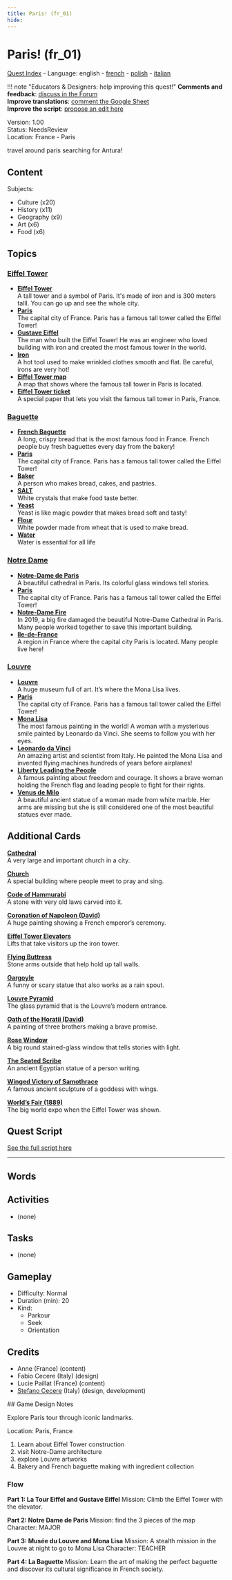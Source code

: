 ```yaml
---
title: Paris! (fr_01)
hide:
---
```


# Paris! (fr_01)
[Quest Index](./index.md) - Language: english - [french](./fr_01.fr.md) - [polish](./fr_01.pl.md) - [italian](./fr_01.it.md)

!!! note "Educators & Designers: help improving this quest!"
    **Comments and feedback**: [discuss in the Forum](https://antura.discourse.group/t/fr-01-paris/23/1)  
    **Improve translations**: [comment the Google Sheet](https://docs.google.com/spreadsheets/d/1FPFOy8CHor5ArSg57xMuPAG7WM27-ecDOiU-OmtHgjw/edit?gid=755037318#gid=755037318)  
    **Improve the script**: [propose an edit here](https://github.com/vgwb/Antura/blob/main/Assets/_discover/_quests/FR_01%20Paris/FR_01%20Paris%20-%20Yarn%20Script.yarn)  

Version: 1.00  
Status: NeedsReview  
Location: France - Paris

travel around paris searching for Antura!

## Content
Subjects: 

  - Culture (x20)
  - History (x11)
  - Geography (x9)
  - Art (x6)
  - Food (x6)

## Topics
### [Eiffel Tower](../topics/index.md#eiffel-tower)

  - **[Eiffel Tower](../cards/index.md#eiffel_tower)**  
    A tall tower and a symbol of Paris. It's made of iron and is 300 meters talll. You can go up and see the whole city.  
  - **[Paris](../cards/index.md#capital_paris)**  
    The capital city of France. Paris has a famous tall tower called the Eiffel Tower!  
  - **[Gustave Eiffel](../cards/index.md#gustave_eiffel)**  
    The man who built the Eiffel Tower! He was an engineer who loved building with iron and created the most famous tower in the world.  
  - **[Iron](../cards/index.md#iron_material)**  
    A hot tool used to make wrinkled clothes smooth and flat. Be careful, irons are very hot!  
  - **[Eiffel Tower map](../cards/index.md#eiffel_tower_map)**  
    A map that shows where the famous tall tower in Paris is located.  
  - **[Eiffel Tower ticket](../cards/index.md#eiffel_tower_ticket)**  
    A special paper that lets you visit the famous tall tower in Paris, France.  
### [Baguette](../topics/index.md#baguette)

  - **[French Baguette](../cards/index.md#food_baguette)**  
    A long, crispy bread that is the most famous food in France. French people buy fresh baguettes every day from the bakery!  
  - **[Paris](../cards/index.md#capital_paris)**  
    The capital city of France. Paris has a famous tall tower called the Eiffel Tower!  
  - **[Baker](../cards/index.md#person_baker)**  
    A person who makes bread, cakes, and pastries.  
  - **[SALT](../cards/index.md#food_salt)**  
    White crystals that make food taste better.   
  - **[Yeast](../cards/index.md#food_yeast)**  
    Yeast is like magic powder that makes bread soft and tasty!  
  - **[Flour](../cards/index.md#food_flour)**  
    White powder made from wheat that is used to make bread.  
  - **[Water](../cards/index.md#food_water)**  
    Water is essential for all life  
### [Notre Dame](../topics/index.md#notredame)

  - **[Notre-Dame de Paris](../cards/index.md#notre_dame_de_paris)**  
    A beautiful cathedral in Paris. Its colorful glass windows tell stories.  
  - **[Paris](../cards/index.md#capital_paris)**  
    The capital city of France. Paris has a famous tall tower called the Eiffel Tower!  
  - **[Notre-Dame Fire](../cards/index.md#notre_dame_de_paris_fire)**  
    In 2019, a big fire damaged the beautiful Notre-Dame Cathedral in Paris. Many people worked together to save this important building.  
  - **[Ile-de-France](../cards/index.md#ile_de_france)**  
    A region in France where the capital city Paris is located. Many people live here!  
### [Louvre](../topics/index.md#louvre)

  - **[Louvre](../cards/index.md#louvre)**  
    A huge museum full of art. It’s where the Mona Lisa lives.  
  - **[Paris](../cards/index.md#capital_paris)**  
    The capital city of France. Paris has a famous tall tower called the Eiffel Tower!  
  - **[Mona Lisa](../cards/index.md#art_monalisa)**  
    The most famous painting in the world! A woman with a mysterious smile painted by Leonardo da Vinci. She seems to follow you with her eyes.  
  - **[Leonardo da Vinci](../cards/index.md#person_leonardodavinci)**  
    An amazing artist and scientist from Italy. He painted the Mona Lisa and invented flying machines hundreds of years before airplanes!  
  - **[Liberty Leading the People](../cards/index.md#art_liberty_leading_the_people)**  
    A famous painting about freedom and courage. It shows a brave woman holding the French flag and leading people to fight for their rights.  
  - **[Venus de Milo](../cards/index.md#art_venus_milo)**  
    A beautiful ancient statue of a woman made from white marble. Her arms are missing but she is still considered one of the most beautiful statues ever made.  

## Additional Cards
**[Cathedral](../cards/index.md#cathedral)**  
A very large and important church in a city.  

**[Church](../cards/index.md#church)**  
A special building where people meet to pray and sing.  

**[Code of Hammurabi](../cards/index.md#code_of_hammurabi)**  
A stone with very old laws carved into it.  

**[Coronation of Napoleon (David)](../cards/index.md#coronation_of_napoleon_david)**  
A huge painting showing a French emperor’s ceremony.  

**[Eiffel Tower Elevators](../cards/index.md#eiffel_tower_elevators)**  
Lifts that take visitors up the iron tower.  

**[Flying Buttress](../cards/index.md#flying_buttress)**  
Stone arms outside that help hold up tall walls.  

**[Gargoyle](../cards/index.md#gargoyle)**  
A funny or scary statue that also works as a rain spout.  

**[Louvre Pyramid](../cards/index.md#louvre_pyramid)**  
The glass pyramid that is the Louvre’s modern entrance.  

**[Oath of the Horatii (David)](../cards/index.md#oath_of_the_horatii_david)**  
A painting of three brothers making a brave promise.  

**[Rose Window](../cards/index.md#rose_window)**  
A big round stained-glass window that tells stories with light.  

**[The Seated Scribe](../cards/index.md#the_seated_scribe)**  
An ancient Egyptian statue of a person writing.  

**[Winged Victory of Samothrace](../cards/index.md#winged_victory_of_samothrace)**  
A famous ancient sculpture of a goddess with wings.  

**[World’s Fair (1889)](../cards/index.md#worlds_fair_1889)**  
The big world expo when the Eiffel Tower was shown.  

## Quest Script

[See the full script here](./fr_01-script.md)

---

## Words
## Activities
- (none)

## Tasks
- (none)
## Gameplay
- Difficulty: Normal
- Duration (min): 20
- Kind:
  - Parkour
  - Seek
  - Orientation
## Credits
- Anne (France) (content)
- Fabio Cecere (Italy) (design)
- Lucie Paillat (France) (content)
- [Stefano Cecere](https://stefanocecere.com) (Italy) (design, development)

## Game Design Notes

Explore Paris tour through iconic landmarks. 

Location:
Paris, France

1. Learn about Eiffel Tower construction
2. visit Notre-Dame architecture
3. explore Louvre artworks
4. Bakery and French baguette making with ingredient collection

### Flow

**Part 1: La Tour Eiffel and Gustave Eiffel**
Mission: Climb the Eiffel Tower with the elevator.

**Part 2: Notre Dame de Paris**
Mission: find the 3 pieces of the map
Character: MAJOR

**Part 3: Musée du Louvre and Mona Lisa**
Mission: A stealth mission in the Louvre at night to go to Mona Lisa
Character: TEACHER

**Part 4: La Baguette**
Mission: Learn the art of making the perfect baguette and discover its cultural significance in French society.

